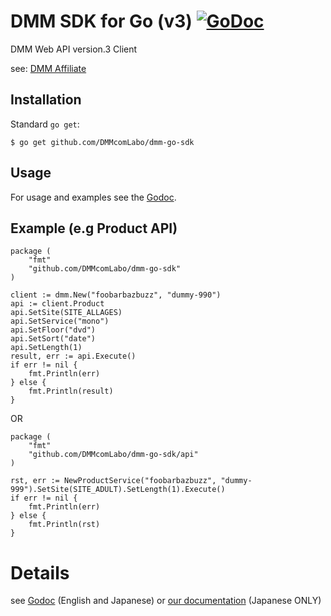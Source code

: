 # DMM SDK for Go (v3) [![GoDoc](https://img.shields.io/badge/godoc-reference-blue.svg?style=flat-square)](https://godoc.org/github.com/DMMcomLabo/dmm-go-sdk)
DMM Web API version.3 Client

see: [DMM Affiliate](https://affiliate.dmm.com/)

## Installation

Standard `go get`:

```
$ go get github.com/DMMcomLabo/dmm-go-sdk
```

## Usage

For usage and examples see the [Godoc](https://godoc.org/github.com/DMMcomLabo/dmm-go-sdk).

## Example (e.g Product API)

```
package (
    "fmt"
    "github.com/DMMcomLabo/dmm-go-sdk"
)

client := dmm.New("foobarbazbuzz", "dummy-990")
api := client.Product
api.SetSite(SITE_ALLAGES)
api.SetService("mono")
api.SetFloor("dvd")
api.SetSort("date")
api.SetLength(1)
result, err := api.Execute()
if err != nil {
    fmt.Println(err)
} else {
    fmt.Println(result)
}
```

OR

```
package (
    "fmt"
    "github.com/DMMcomLabo/dmm-go-sdk/api"
)

rst, err := NewProductService("foobarbazbuzz", "dummy-999").SetSite(SITE_ADULT).SetLength(1).Execute()
if err != nil {
    fmt.Println(err)
} else {
    fmt.Println(rst)
}
```

# Details

see [Godoc](https://godoc.org/github.com/DMMcomLabo/dmm-go-sdk) (English and Japanese) or [our documentation](https://github.com/DMMcomLabo/dmm-go-sdk/blob/master/docs/README.md) (Japanese ONLY)